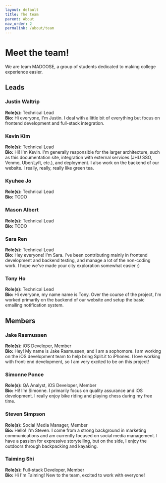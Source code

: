 ```yaml
---
layout: default
title: The team
parent: About
nav_order: 2
permalink: /about/team
---
```


# Meet the team!

We are team MADOOSE, a group of students dedicated to making college experience easier.

## Leads

### Justin Waltrip
**Role(s):** Technical Lead  
**Bio:** Hi everyone, I'm Justin.  I deal with a little bit of everything but focus on frontend development and full-stack integration.

### Kevin Kim
**Role(s):** Technical Lead  
**Bio:** Hi! I'm Kevin. I'm generally responsible for the larger architecture, such as this documentation site, integration with external services (JHU SSO, Venmo, Uber/Lyft, etc.), and deployment. I also work on the backend of our website. I really, really, really like green tea.

### Kyuhee Jo
**Role(s):** Technical Lead  
**Bio:** TODO

### Mason Albert
**Role(s):** Technical Lead  
**Bio:** TODO

### Sara Ren
**Role(s):** Technical Lead  
**Bio:** Hey everyone! I'm Sara. I've been contributing mainly in frontend development and backend testing, and manage a lot of the non-coding work. I hope we've made your city exploration somewhat easier :)

### Tony Ho
**Role(s):** Technical Lead  
**Bio:** Hi everyone, my name name is Tony. Over the course of the project, I'm worked primarily on the backend of our website and setup the basic emailing notification system. 

## Members

### Jake Rasmussen
**Role(s):** iOS Developer, Member  
**Bio:** Hey! My name is Jake Rasmussen, and I am a sophomore. I am working on the iOS development team to help bring Split.it to iPhones. I love working with front-end development, so I am very excited to be on this project!

### Simonne Ponce
**Role(s):** QA Analyst, iOS Developer, Member  
**Bio:** Hi! I’m Simonne. I primarily focus on quality assurance and iOS development. I really enjoy bike riding and playing chess during my free time.

### Steven Simpson
**Role(s):** Social Media Manager, Member  
**Bio:** Hello! I'm Steven. I come from a strong background in marketing communications and am currently focused on social media management. I have a passion for expressive storytelling, but on the side, I enjoy the outdoors through backpacking and kayaking.

### Taiming Shi
**Role(s):** Full-stack Developer, Member  
**Bio:** Hi I'm Taiming! New to the team, excited to work with everyone!
